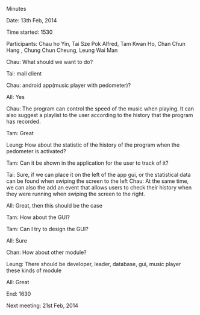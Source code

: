 Minutes

Date: 13th Feb, 2014

Time started: 1530

Participants: Chau ho Yin, Tai Sze Pok Alfred, Tam Kwan Ho, Chan Chun Hang , Chung Chun Cheung, Leung Wai Man


Chau: What should we want to do?

Tai: mail client

Chau: android app(music player with pedometer)?

All: Yes

Chau: The program can control the speed of the music when playing. It can also suggest a playlist to the user according to the history that the program has recorded.

Tam: Great

Leung: How about the statistic of the history of the program when the pedometer is activated?

Tam: Can it be shown in the application for the user to track of it?

Tai: Sure, if we can place it on the left of the app gui, or the statistical data can be found when swiping the screen to the left
Chau: At the same time, we can also the add an event that allows users to check their history when they were running when swiping the screen to the right.

All: Great, then this should be the case

Tam: How about the GUI?

Tam: Can I try to design the GUI?

All: Sure

Chan: How about other module?

Leung: There should be developer, leader, database, gui, music player these kinds of module

All: Great

End: 1630

Next meeting: 21st Feb, 2014